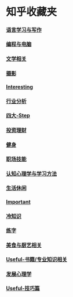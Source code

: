 # 知乎收藏夹

#### [语言学习与写作](https://jacklv999.github.io/mytest/zhihu/languagelearning&write.html)

#### [编程与电脑](https://jacklv999.github.io/mytest/zhihu/programe&computer.html)

#### [文学相关](https://www.zhihu.com/collection/346973728)

#### [摄影](https://www.zhihu.com/collection/309978470)

#### [Interesting](https://www.zhihu.com/collection/309978470)

#### [行业分析](https://www.zhihu.com/collection/239736435)

#### [四大-Step](https://www.zhihu.com/collection/345352938)

#### [投资理财](https://www.zhihu.com/collection/63059260)

#### [健身](https://www.zhihu.com/collection/345353353)

#### [职场技能](https://www.zhihu.com/collection/212075577)

#### [认知心理学与学习方法](https://www.zhihu.com/collection/213298962)

#### [生活休闲](https://www.zhihu.com/collection/229608259)

#### [Important](https://www.zhihu.com/collection/70812410)

#### [冷知识](https://www.zhihu.com/collection/212075404)

#### [练字](https://www.zhihu.com/collection/309977524)

#### [美食与厨艺相关](https://www.zhihu.com/collection/309981219)

#### [Useful-书籍/专业知识相关](https://www.zhihu.com/collection/309981219)

#### [发展心理学](https://www.zhihu.com/collection/240271189)

#### [Useful-技巧篇](https://www.zhihu.com/collection/63293728)



















